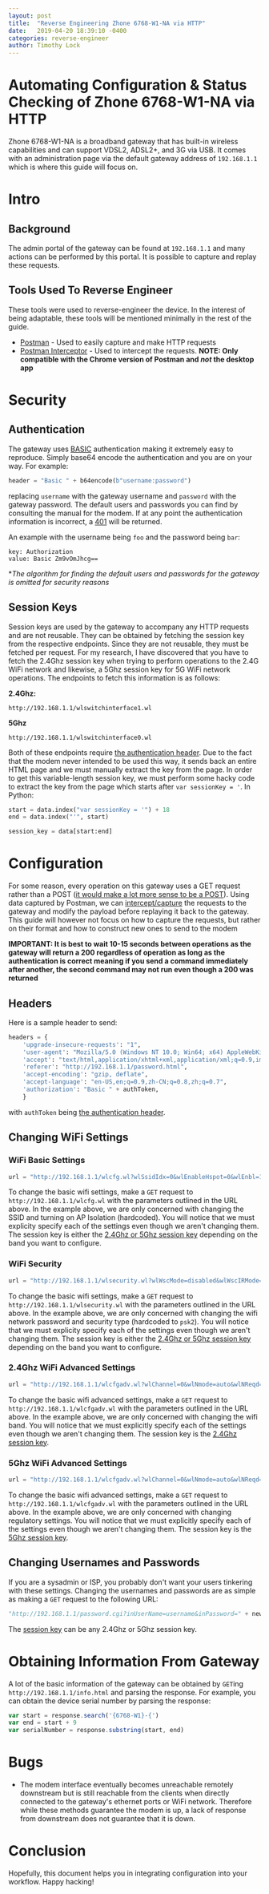 ```yaml
---
layout: post
title:  "Reverse Engineering Zhone 6768-W1-NA via HTTP"
date:   2019-04-20 18:39:10 -0400
categories: reverse-engineer
author: Timothy Lock
---
```


Automating Configuration & Status Checking of Zhone 6768-W1-NA via HTTP
======

Zhone 6768-W1-NA is a broadband gateway that has built-in wireless capabilities and can support VDSL2, ADSL2+, and 3G via USB. It comes with an administration page via the default gateway address of `192.168.1.1` which is where this guide will focus on. 

# Intro
## Background
The admin portal of the gateway can be found at `192.168.1.1` and many actions can be performed by this portal. It is possible to capture and replay these requests.

## Tools Used To Reverse Engineer
These tools were used to reverse-engineer the device. In the interest of being adaptable, these tools will be mentioned minimally in the rest of the guide. 
- [Postman](https://www.getpostman.com/) - Used to easily capture and make HTTP requests
- [Postman Interceptor](https://learning.getpostman.com/docs/postman/sending_api_requests/interceptor_extension/) - Used to intercept the requests. **NOTE: Only compatible with the Chrome version of Postman and _not_ the desktop app**

# Security
## Authentication<a name="authentication"></a>
The gateway uses [BASIC](https://en.wikipedia.org/wiki/Basic_access_authentication) authentication making it extremely easy to reproduce. Simply base64 encode the authentication and you are on your way. For example:

```python
header = "Basic " + b64encode(b"username:password")
```

replacing `username` with the gateway username and `password` with the gateway password. The default users and passwords you can find by consulting the manual for the modem. If at any point the authentication information is incorrect, a [401](https://httpstatuses.com/401) will be returned.

An example with the username being `foo` and the password being `bar`:
```
key: Authorization
value: Basic Zm9vOmJhcg==
```

*_The algorithm for finding the default users and passwords for the gateway is omitted for security reasons_

## Session Keys<a name="skey"></a>
Session keys are used by the gateway to accompany any HTTP requests and are not reusable. They can be obtained by fetching the session key from the respective endpoints. Since they are not reusable, they must be fetched per request. For my research, I have discovered that you have to fetch the 2.4Ghz session key when trying to perform operations to the 2.4G WiFi network and likewise, a 5Ghz session key for 5G WiFi network operations. The endpoints to fetch this information is as follows:

**2.4Ghz:**
```
http://192.168.1.1/wlswitchinterface1.wl
```

**5Ghz**
```
http://192.168.1.1/wlswitchinterface0.wl
```

Both of these endpoints require [the authentication header](#authentication). Due to the fact that the modem never intended to be used this way, it sends back an entire HTML page and we must manually extract the key from the page. In order to get this variable-length session key, we must perform some hacky code to extract the key from the page which starts after `var sessionKey = '`. In Python:

```python
start = data.index("var sessionKey = '") + 18
end = data.index("'", start)

session_key = data[start:end]
```

# Configuration
For some reason, every operation on this gateway uses a GET request rather than a POST ([it would make a lot more sense to be a POST](https://www.w3schools.com/tags/ref_httpmethods.asp)). Using data captured by Postman, we can [intercept/capture](https://learning.getpostman.com/docs/postman/sending_api_requests/capturing_http_requests/) the requests to the gateway and modify the payload before replaying it back to the gateway. This guide will however not focus on how to capture the requests, but rather on their format and how to construct new ones to send to the modem

**IMPORTANT: It is best to wait 10-15 seconds between operations as the gateway will return a 200 regardless of operation as long as the authentication is correct meaning if you send a command immediately after another, the second command may not run even though a 200 was returned**

## Headers
Here is a sample header to send:

```python
headers = {
    'upgrade-insecure-requests': "1",
    'user-agent': "Mozilla/5.0 (Windows NT 10.0; Win64; x64) AppleWebKit/537.36 (KHTML, like Gecko) Chrome/70.0.3538.77 Safari/537.36",
    'accept': "text/html,application/xhtml+xml,application/xml;q=0.9,image/webp,image/apng,*/*;q=0.8",
    'referer': "http://192.168.1.1/password.html",
    'accept-encoding': "gzip, deflate",
    'accept-language': "en-US,en;q=0.9,zh-CN;q=0.8,zh;q=0.7",
    'authorization': "Basic " + authToken,
    }
```

with `authToken` being [the authentication header](#authentication).

## Changing WiFi Settings
### WiFi Basic Settings
```python
url = "http://192.168.1.1/wlcfg.wl?wlSsidIdx=0&wlEnableHspot=0&wlEnbl=1&wlHide=0&wlAPIsolation=1&wlSsid=" + wifi2GSSID + "&wlCountry=CA&wlRegRev=0&wlMaxAssoc=16&wlDisableWme=0&wlEnableWmf=1&wlEnbl_wl1v1=0&wlSsid_wl1v1=wl1_Guest1&wlHide_wl1v1=0&wlAPIsolation_wl1v1=0&wlDisableWme_wl1v1=0&wlEnableWmf_wl1v1=1&wlMaxAssoc_wl1v1=16&wlEnbl_wl1v2=0&wlSsid_wl1v2=wl1_Guest2&wlHide_wl1v2=0&wlAPIsolation_wl1v2=0&wlDisableWme_wl1v2=0&wlEnableWmf_wl1v2=1&wlMaxAssoc_wl1v2=16&wlEnbl_wl1v3=0&wlSsid_wl1v3=wl1_Guest3&wlHide_wl1v3=0&wlAPIsolation_wl1v3=0&wlDisableWme_wl1v3=0&wlEnableWmf_wl1v3=1&wlMaxAssoc_wl1v3=16&wlSyncNvram=1&sessionKey=" + session_key
```
To change the basic wifi settings, make a `GET` request to `http://192.168.1.1/wlcfg.wl` with the parameters outlined in the URL above. In the example above, we are only concerned with changing the SSID and turning on AP Isolation (hardcoded). You will notice that we must explicity specify each of the settings even though we aren't changing them. The session key is either the [2.4Ghz or 5Ghz session key](#skey) depending on the band you want to configure.

### WiFi Security
```python
url = "http://192.168.1.1/wlsecurity.wl?wlWscMode=disabled&wlWscIRMode=enabled&wlWscAPMode=1&wlAuthMode=psk2&wlAuth=0&wlMFP=0&wlWpaPsk=" + wifiPass + "&wlWpaGtkRekey=0&wlNetReauth=36000&wlWep=disabled&wlWpa=aes&wlKeyBit=0&wlPreauth=0&wlSsidIdx=0&wlSyncNvram=1&sessionKey=" + session_key
```
To change the basic wifi settings, make a `GET` request to `http://192.168.1.1/wlsecurity.wl` with the parameters outlined in the URL above. In the example above, we are only concerned with changing the wifi network password and security type (hardcoded to `psk2`). You will notice that we must explicity specify each of the settings even though we aren't changing them. The session key is either the [2.4Ghz or 5Ghz session key](#skey) depending on the band you want to configure.

### 2.4Ghz WiFi Advanced Settings
```python
url = "http://192.168.1.1/wlcfgadv.wl?wlChannel=0&wlNmode=auto&wlNReqd=0&wlBasicRate=default&wlFrgThrshld=2346&wlRtsThrshld=2347&wlDtmIntvl=1&wlBcnIntvl=100&wlGlobalMaxAssoc=32&wlFrameBurst=on&wlRifsAdvert=-1&wlObssCoex=0&wlRxChainPwrSaveEnable=1&wlRxChainPwrSaveQuietTime=10&wlRxChainPwrSavePps=10&wlBand=2&wlMCastRate=0&wlAfterBurnerEn=off&wlTxPwrPcnt=100&wlRegMode=0&wlNBwCap=1&wlNCtrlsb=0&wlNProtection=auto&wlNMcsidx=-1&wlWme=1&wlWmeNoAck=0&wlWmeApsd=1&wlMode=ap&wlEnableUre=0&wlStaRetryTime=10&bsdRole=0&bsdHelper=192.168.1.2&bsdHport=9877&bsdPrimary=192.168.1.1&bsdPport=9878&wlTafEnable=0&wlAtf=1&wlPspretendThreshold=0&wlPspretendRetryLimit=0&wlAcsFcsMode=0&wlAcsDfs=0&wlAcsCsScanTimer=900&wlAcsCiScanTimer=4&wlAcsCiScanTimeout=%5Bobject%20HTMLInputElement%5D&wlAcsScanEntryExpire=3600&wlAcsTxIdleCnt=0&wlAcsChanDwellTime=70&wlAcsChanFlopPeriod=70&wlIntferPeriod=1&wlIntferCnt=3&wlIntferTxfail=5&wlIntferTcptxfail=5&wlAcsDfsrImmediate=300%203&wlAcsDfsrDeferred=604800%205&wlAcsDfsrActivity=30%2010240&wlSyncNvram=1&sessionKey=" + session_key_24_ghz

```
To change the basic wifi advanced settings, make a `GET` request to `http://192.168.1.1/wlcfgadv.wl` with the parameters outlined in the URL above. In the example above, we are only concerned with changing the wifi band. You will notice that we must explicitly specify each of the settings even though we aren't changing them. The session key is the [2.4Ghz session key](#skey).

### 5Ghz WiFi Advanced Settings
```python
url = "http://192.168.1.1/wlcfgadv.wl?wlChannel=0&wlNmode=auto&wlNReqd=0&wlBasicRate=default&wlFrgThrshld=2346&wlRtsThrshld=2347&wlDtmIntvl=1&wlBcnIntvl=100&wlGlobalMaxAssoc=32&wlFrameBurst=on&wlRifsAdvert=-1&wlObssCoex=0&wlRxChainPwrSaveEnable=1&wlRxChainPwrSaveQuietTime=10&wlRxChainPwrSavePps=10&wlBand=1&wlMCastRate=0&wlAfterBurnerEn=off&wlTxPwrPcnt=100&wlRegMode=1&wlNBwCap=7&wlNProtection=auto&wlNMcsidx=-1&wlDfsPreIsm=-1&wlDfsPostIsm=-1&wlTpcDb=0&wlWme=1&wlWmeNoAck=0&wlWmeApsd=1&wlMode=ap&wlEnableUre=0&wlStaRetryTime=10&wlEnableBFR=0&wlEnableBFE=0&bsdRole=0&bsdHelper=192.168.1.2&bsdHport=9877&bsdPrimary=192.168.1.1&bsdPport=9878&wlTafEnable=0&wlAtf=1&wlPspretendThreshold=0&wlPspretendRetryLimit=0&wlAcsFcsMode=0&wlAcsDfs=0&wlAcsCsScanTimer=900&wlAcsCiScanTimer=4&wlAcsCiScanTimeout=%5Bobject%20HTMLInputElement%5D&wlAcsScanEntryExpire=3600&wlAcsTxIdleCnt=0&wlAcsChanDwellTime=70&wlAcsChanFlopPeriod=70&wlIntferPeriod=1&wlIntferCnt=3&wlIntferTxfail=5&wlIntferTcptxfail=5&wlAcsDfsrImmediate=300%203&wlAcsDfsrDeferred=604800%205&wlAcsDfsrActivity=30%2010240&wlSyncNvram=1&sessionKey=" + session_key_5Ghz


```
To change the basic wifi advanced settings, make a `GET` request to `http://192.168.1.1/wlcfgadv.wl` with the parameters outlined in the URL above. In the example above, we are only concerned with changing regulatory settings. You will notice that we must explicitly specify each of the settings even though we aren't changing them. The session key is the [5Ghz session key](#skey).

## Changing Usernames and Passwords
If you are a sysadmin or ISP, you probably don't want your users tinkering with these settings. Changing the usernames and passwords are as simple as making a `GET` request to the following URL:

```python
"http://192.168.1.1/password.cgi?inUserName=username&inPassword=" + new_password + "&inOrgPassword=" + current_password + "&sessionKey=" + session_key
```

The [session key](#skey) can be any 2.4Ghz or 5Ghz session key. 

# Obtaining Information From Gateway
A lot of the basic information of the gateway can be obtained by `GET`ing `http://192.168.1.1/info.html` and parsing the response. For example, you can obtain the device serial number by parsing the response:

```javascript
var start = response.search('{6768-W1}-{')
var end = start + 9
var serialNumber = response.substring(start, end)
```

# Bugs
- The modem interface eventually becomes unreachable remotely downstream but is still reachable from the clients when directly connected to the gateway's ethernet ports or WiFi network. Therefore while these methods guarantee the modem is up, a lack of response from downstream does not guarantee that it is down. 

# Conclusion
Hopefully, this document helps you in integrating configuration into your workflow. Happy hacking!
